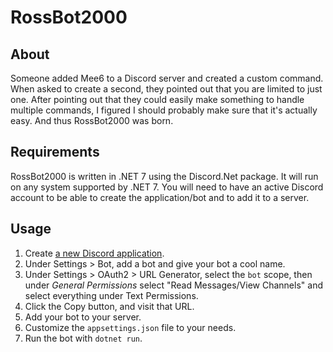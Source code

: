 # RossBot2000

## About
Someone added Mee6 to a Discord server and 
created a custom command. When asked to create 
a second, they pointed out that you are limited 
to just one. After pointing out that they could 
easily make something to handle multiple commands, 
I figured I should probably make sure that it's 
actually easy. And thus RossBot2000 was born.

## Requirements
RossBot2000 is written in .NET 7 using the Discord.Net package. It will run on any system supported by 
.NET 7. You will need to have an active Discord account to be able to create the application/bot and to 
add it to a server.

## Usage
1. Create [a new Discord application](https://discord.com/developers/applications).
2. Under Settings > Bot, add a bot and give your bot a cool name.
3. Under Settings > OAuth2 > URL Generator, select the `bot` scope, then under *General Permissions* select "Read Messages/View Channels" and select everything under Text Permissions.
4. Click the Copy button, and visit that URL.
5. Add your bot to your server.
6. Customize the `appsettings.json` file to your needs.
7. Run the bot with `dotnet run`.